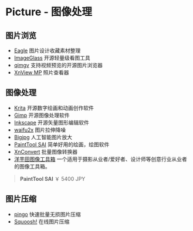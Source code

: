 # Picture - 图像处理

## 图片浏览

- [Eagle](https://cn.eagle.cool/)
图片设计收藏素材整理
- [ImageGlass](https://imageglass.org/)
开源轻量级看图工具
- [qimgv](https://github.com/easymodo/qimgv)
支持视频预览的开源图片浏览器
- [XnView MP](https://www.xnview.com/en/xnviewmp/)
照片查看器

## 图像处理

- [Krita](https://krita.org/zh/)
开源数字绘画和动画创作软件
- [Gimp](https://www.gimp.org/)
开源图像处理软件
- [Inkscape](https://inkscape.org/zh/)
开源矢量图形编辑软件
- [waifu2x](https://github.com/nagadomi/waifu2x)
图片拉伸降噪
- [Bigjpg](http://bigjpg.com/)
人工智能图片放大
- [PaintTool SAI](https://www.systemax.jp/ja/sai/)
简单好用的绘画，绘图软件
- [XnConvert](https://www.xnview.com/en/xnconvert/)
批量图像转换器
- [洋芋田图像工具箱](https://imagetoolkit.potatofield.cn/)
一个适用于摄影从业者/爱好者、设计师等创意行业从业者的图像工具箱。

> **PaintTool SAI**
> ￥ 5400 JPY

## 图片压缩

- [pingo](https://css-ig.net/pingo)
快速批量无损图片压缩
- [Squoosh!](https://squoosh.app/)
在线图片压缩